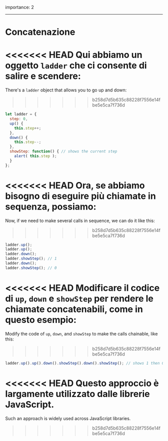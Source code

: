 importance: 2

---

# Concatenazione

<<<<<<< HEAD
Qui abbiamo un oggetto `ladder` che ci consente di salire e scendere:
=======
There's a `ladder` object that allows you to go up and down:
>>>>>>> b258d7d5b635c88228f7556e14fbe5e5ca7f736d

```js
let ladder = {
  step: 0,
  up() { 
    this.step++;
  },
  down() { 
    this.step--;
  },
  showStep: function() { // shows the current step
    alert( this.step );
  }
};
```

<<<<<<< HEAD
Ora, se abbiamo bisogno di eseguire più chiamate in sequenza, possiamo:
=======
Now, if we need to make several calls in sequence, we can do it like this:
>>>>>>> b258d7d5b635c88228f7556e14fbe5e5ca7f736d

```js
ladder.up();
ladder.up();
ladder.down();
ladder.showStep(); // 1
ladder.down();
ladder.showStep(); // 0
```

<<<<<<< HEAD
Modificare il codice di `up`, `down` e `showStep` per rendere le chiamate concatenabili, come in questo esempio:
=======
Modify the code of `up`, `down`, and `showStep` to make the calls chainable, like this:
>>>>>>> b258d7d5b635c88228f7556e14fbe5e5ca7f736d

```js
ladder.up().up().down().showStep().down().showStep(); // shows 1 then 0
```

<<<<<<< HEAD
Questo approccio è largamente utilizzato dalle librerie JavaScript.
=======
Such an approach is widely used across JavaScript libraries.
>>>>>>> b258d7d5b635c88228f7556e14fbe5e5ca7f736d
